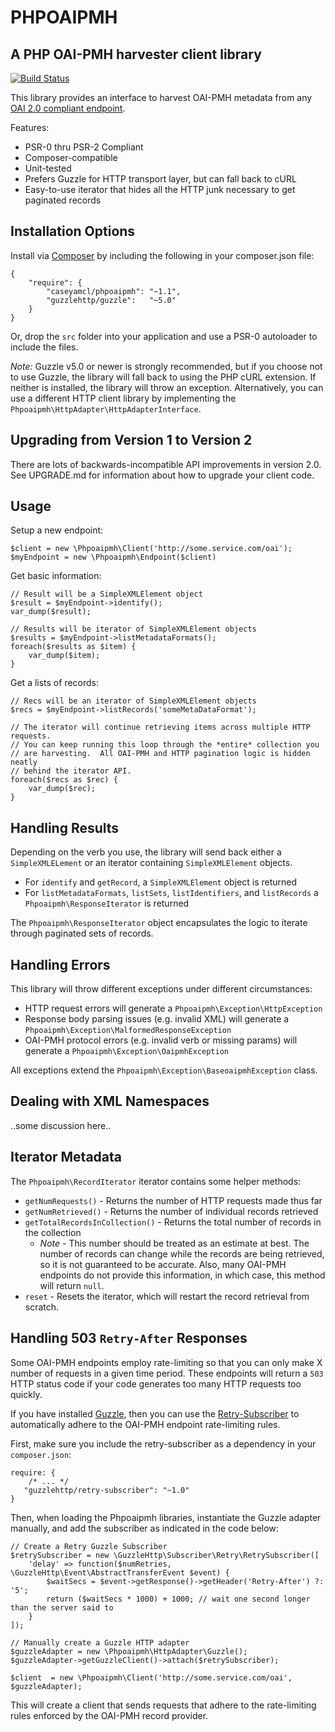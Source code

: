 PHPOAIPMH
========

A PHP OAI-PMH harvester client library
--------------------------------------

[![Build Status](https://travis-ci.org/caseyamcl/Phpoiapmh.png)](https://travis-ci.org/caseyamcl/Phpoiapmh.png)

This library provides an interface to harvest OAI-PMH metadata
from any [OAI 2.0 compliant endpoint](http://www.openarchives.org/OAI/openarchivesprotocol.html#ListMetadataFormats).

Features:
* PSR-0 thru PSR-2 Compliant
* Composer-compatible
* Unit-tested
* Prefers Guzzle for HTTP transport layer, but can fall back to cURL
* Easy-to-use iterator that hides all the HTTP junk necessary to get paginated records


Installation Options
--------------------
Install via [Composer](http://getcomposer.org/) by including the following in your composer.json file: 
 
    {
        "require": {
            "caseyamcl/phpoaipmh": "~1.1",
            "guzzlehttp/guzzle":   "~5.0"
        }
    }

Or, drop the `src` folder into your application and use a PSR-0 autoloader to include the files.

*Note:* Guzzle v5.0 or newer is strongly recommended, but if you choose not to use Guzzle, the
library will fall back to using the PHP cURL extension.  If neither is installed, the library will
throw an exception.  Alternatively, you can use a different HTTP client library by implementing the
`Phpoaipmh\HttpAdapter\HttpAdapterInterface`.


Upgrading from Version 1 to Version 2
-------------------------------------

There are lots of backwards-incompatible API improvements in version 2.0.  See UPGRADE.md for
information about how to upgrade your client code.


Usage
-----
Setup a new endpoint:

    $client = new \Phpoaipmh\Client('http://some.service.com/oai');
    $myEndpoint = new \Phpoaipmh\Endpoint($client)


Get basic information:

    // Result will be a SimpleXMLElement object
    $result = $myEndpoint->identify();
    var_dump($result);

    // Results will be iterator of SimpleXMLElement objects
    $results = $myEndpoint->listMetadataFormats();
    foreach($results as $item) {
        var_dump($item);
    }


Get a lists of records:

    // Recs will be an iterator of SimpleXMLElement objects
    $recs = $myEndpoint->listRecords('someMetaDataFormat');

    // The iterator will continue retrieving items across multiple HTTP requests.
    // You can keep running this loop through the *entire* collection you
    // are harvesting.  All OAI-PMH and HTTP pagination logic is hidden neatly
    // behind the iterator API.
    foreach($recs as $rec) {
        var_dump($rec);
    }

Handling Results
----------------
Depending on the verb you use, the library will send back either a `SimpleXMLELement`
or an iterator containing `SimpleXMLElement` objects.

* For `identify` and `getRecord`, a `SimpleXMLElement` object is returned
* For `listMetadataFormats`, `listSets`, `listIdentifiers`, and `listRecords` a `Phpoaipmh\ResponseIterator` is returned

The `Phpoaipmh\ResponseIterator` object encapsulates the logic to iterate through paginated sets of records.


Handling Errors
---------------

This library will throw different exceptions under different circumstances:

* HTTP request errors will generate a `Phpoaipmh\Exception\HttpException`
* Response body parsing issues (e.g. invalid XML) will generate a `Phpoaipmh\Exception\MalformedResponseException`
* OAI-PMH protocol errors (e.g. invalid verb or missing params) will generate a `Phpoaipmh\Exception\OaipmhException`

All exceptions extend the `Phpoaipmh\Exception\BaseoaipmhException` class.


Dealing with XML Namespaces
---------------------------

..some discussion here..


Iterator Metadata
-----------------

The `Phpoaipmh\RecordIterator` iterator contains some helper methods:

* `getNumRequests()` - Returns the number of HTTP requests made thus far
* `getNumRetrieved()` - Returns the number of individual records retrieved
* `getTotalRecordsInCollection()` - Returns the total number of records in the collection
    * *Note* - This number should be treated as an estimate at best.  The number of records
      can change while the records are being retrieved, so it is not guaranteed to be accurate.
      Also, many OAI-PMH endpoints do not provide this information, in which case, this method will
      return `null`.
* `reset` - Resets the iterator, which will restart the record retrieval from scratch.


Handling 503 `Retry-After` Responses
------------------------------------

Some OAI-PMH endpoints employ rate-limiting so that you can only make X number
of requests in a given time period.  These endpoints will return a `503` HTTP status
code if your code generates too many HTTP requests too quickly.

If you have installed [Guzzle](http://guzzlephp.org), then you can use the
[Retry-Subscriber](https://github.com/guzzle/retry-subscriber) to automatically
adhere to the OAI-PMH endpoint rate-limiting rules.

First, make sure you include the retry-subscriber as a dependency in your
`composer.json`:

    require: {
        /* ... */
       "guzzlehttp/retry-subscriber": "~1.0"
    }
    
Then, when loading the Phpoaipmh libraries, instantiate the Guzzle adapter
manually, and add the subscriber as indicated in the code below:

    // Create a Retry Guzzle Subscriber
    $retrySubscriber = new \GuzzleHttp\Subscriber\Retry\RetrySubscriber([
        'delay' => function($numRetries, \GuzzleHttp\Event\AbstractTransferEvent $event) {
            $waitSecs = $event->getResponse()->getHeader('Retry-After') ?: '5';
            return ($waitSecs * 1000) + 1000; // wait one second longer than the server said to
        }
    ]);

    // Manually create a Guzzle HTTP adapter
    $guzzleAdapter = new \Phpoaipmh\HttpAdapter\Guzzle();
    $guzzleAdapter->getGuzzleClient()->attach($retrySubscriber);
    
    $client  = new \Phpoaipmh\Client('http://some.service.com/oai', $guzzleAdapter);

This will create a client that sends requests that adhere to the rate-limiting rules
enforced by the OAI-PMH record provider.